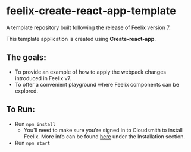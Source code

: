 # feelix-create-react-app-template
A template repository built following the release of Feelix version 7.

This template application is created using **Create-react-app**.

## The goals:
- To provide an example of how to apply the webpack changes introduced in Feelix v7.
- To offer a convenient playground where Feelix components can be explored.

## To Run:
- Run `npm install` 
  - You'll need to make sure you're signed in to Cloudsmith to install Feelix. More info can be found [here](https://feelix.myob.com/#/Getting%20started/Installation) under the Installation section.
- Run `npm start`
